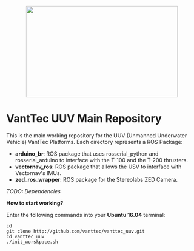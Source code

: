 <p align="center">
  <img src=https://github.com/vanttec/vanttec_uuv/blob/master/docs/LogoNegro_Azul.png width="400" height="240" align="center"/>
</p>

# VantTec UUV Main Repository

This is the main working repository for the UUV (Unmanned Underwater Vehicle) VantTec Platforms. Each directory represents a ROS Package:

- **arduino_br**: ROS package that uses rosserial_python and rosserial_arduino to interface with the T-100 and the T-200 thrusters.
- **vectornav_ros**: ROS package that allows the USV to interface with Vectornav's IMUs.
- **zed_ros_wrapper**: ROS package for the Stereolabs ZED Camera.

*TODO: Dependencies*

**How to start working?**

Enter the following commands into your **Ubuntu 16.04** terminal:

```Shell
cd
git clone http://github.com/vanttec/vanttec_uuv.git
cd vanttec_uuv
./init_worskpace.sh
```


